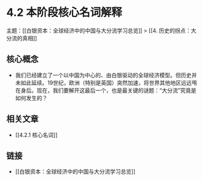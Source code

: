 # 4.2 本阶段核心名词解释

主题：[[白银资本：全球经济中的中国与大分流学习总览]] > [[4. 历史的拐点：大分流的真相]]

## 核心概念

- 我们已经建立了一个以中国为中心的、由白银驱动的全球经济模型。但历史并未如此延续。19世纪，欧洲（特别是英国）突然加速，将世界其他地区远远甩在身后。现在，我们要解开这最后一个，也是最关键的谜题：“大分流”究竟是如何发生的？

## 相关文章

- [[4.2.1 核心名词]]

## 链接

- [[白银资本：全球经济中的中国与大分流学习总览]]
